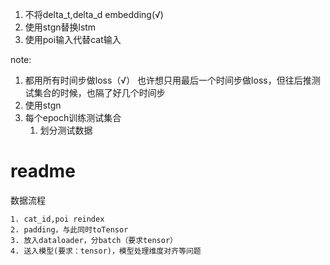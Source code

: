 1. 不将delta_t,delta_d embedding(√)
2. 使用stgn替换lstm
3. 使用poi输入代替cat输入


note:
1. 都用所有时间步做loss（√）
    也许想只用最后一个时间步做loss，但往后推测试集合的时候，也隔了好几个时间步
2. 使用stgn
3. 每个epoch训练测试集合
    1. 划分测试数据


# readme
数据流程

    1. cat_id,poi reindex
    2. padding，与此同时toTensor
    3. 放入dataloader，分batch（要求tensor）
    4. 送入模型(要求：tensor)，模型处理维度对齐等问题